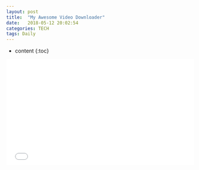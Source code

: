 ```yaml
---
layout: post
title:  "My Awesome Video Downloader"
date:   2018-05-12 20:02:54
categories: TECH
tags: Daily
---
```


* content
{:toc}

<style type="text/css">
	.youtube_container {
	position: relative;
	width: 100%;
	height: 0;
	padding-bottom: 56.25%;
	}

	.video {
	    position: absolute;
	    top: 0;
	    left: 0;
	    width: 100%;
	    height: 100%;
	}
</style>

<div class="youtube_container">
<iframe src="//www.youtube.com/embed/Qa9LQmJu9Do"
frameborder="0" allowfullscreen class="video"></iframe>
</div>
